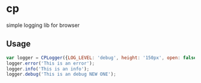 # cp
simple logging lib for browser 


## Usage
```javascript
var logger = CPLogger({LOG_LEVEL: 'debug', height: '150px', open: false});
logger.error('This is an error');
logger.info('This is an info');
logger.debug('This is an debug NEW ONE');  
```
